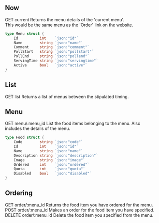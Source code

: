 <h2>Now</h2>
GET 
current Returns the menu details of the 'current menu'.<br>
This would be the same menu as the 'Order' link on the website.<br>

``` Go
type Menu struct {
	Id          int    `json:"id"`
	Name        string `json:"name"`
	Comment     string `json:"comment"`
	PollStart   string `json:"pollstart"`
	PollEnd     string `json:"pollend"`
	ServingTime string `json:"servingtime"`
	Active      bool   `json:"active"`
}
```

<h2>List</h2>
GET list Returns a list of menus between the stipulated timing.


<h2>Menu</h2>
GET menu/:menu_id List the food items belonging to the menu. Also includes the details of the menu.

``` Go
type Food struct {
	Code        string `json:"code"`
	Id          int    `json:"id"`
	Name        string `json:"name"`
	Description string `json:"description"`
	Image       string `json:"image"`
	Ordered     int    `json:"ordered"`
	Quota       int    `json:"quota"`
	Disabled    bool   `json:"disabled"`
}
```

<h2>Ordering</h2>
GET order/:menu_id Returns the food item you have ordered for the menu.<br>
POST order/:menu_id Makes an order for the food item you have specified.<br>
DELETE order/:menu_id Delete the food item you specified from the menu.